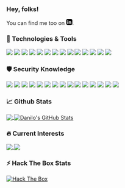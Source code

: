 ### Hey, folks!

<!-- Actual text -->

You can find me too on [![LinkedIn][1.0]][1].

<!-- Icons -->

[1.0]: https://github.com/ndanilo/ndanilo/raw/master/linkedin16-black.png (linkedin icon without padding)

[1]: https://www.linkedin.com/in/danilo-novais-02b959125


### 🔧 Technologies & Tools
![](https://img.shields.io/badge/OS-Linux-informationalx?style=flat&logo=linux&logoColor=white)
![](https://img.shields.io/badge/OS-Windows-informationalx?style=flat&logo=windows&logoColor=white)
![](https://img.shields.io/badge/Code-C%23-informationalx?style=flat&logo=csharp&logoColor=white)
![](https://img.shields.io/badge/Code-Python-informationalx?style=flat&logo=python&logoColor=white)
![](https://img.shields.io/badge/Code-NodeJs-informationalx?style=flat&logo=node.js&logoColor=white)
![](https://img.shields.io/badge/Code-Assembly-informationalx?style=flat&logo=linuxfoundation&logoColor=white)
![](https://img.shields.io/badge/Code-Bash-informationalx?style=flat&logo=gnubash&logoColor=white)
![](https://img.shields.io/badge/Code-C-informationalx?style=flat&logo=c&logoColor=white)
![](https://img.shields.io/badge/Code-C%2b%2b-informationalx?style=flat&logo=cplusplus&logoColor=white)
![](https://img.shields.io/badge/Code-AngularJs-informationalx?style=flat&logo=angularjs&logoColor=white)
![](https://img.shields.io/badge/Code-VueJs-informationalx?style=flat&logo=vuedotjs&logoColor=white)
![](https://img.shields.io/badge/Code-Javascript-informationalx?style=flat&logo=javascript&logoColor=white)
![](https://img.shields.io/badge/CI-Docker-informationalx?style=flat&logo=docker&logoColor=white)
![](https://img.shields.io/badge/CI-Kubernetes-informationalx?style=flat&logo=kubernetes&logoColor=white)

### 🛡️ Security Knowledge

![](https://img.shields.io/badge/Offensive-OWASP-informationalx?style=flat&color=bd3939)
![](https://img.shields.io/badge/Offensive-CVE-informationalx?style=flat&color=bd3939)
![](https://img.shields.io/badge/Offensive-Network-informationalx?style=flat&color=bd3939)
![](https://img.shields.io/badge/Offensive-Password_Cracking-informationalx?style=flat&color=bd3939)
![](https://img.shields.io/badge/Offensive-Broken_Authentication-informationalx?style=flat&color=bd3939)
![](https://img.shields.io/badge/Offensive-OSInt-informationalx?style=flat&color=bd3939)
![](https://img.shields.io/badge/Offensive-Command_Injection-informationalx?style=flat&color=bd3939)
![](https://img.shields.io/badge/Offensive-Linux_Buffer_Overflows-informationalx?style=flat&color=bd3939)
![](https://img.shields.io/badge/Offensive-Windows_Buffer_Overflows-informationalx?style=flat&color=bd3939)
![](https://img.shields.io/badge/Offensive-Active_Directory_LDAP-informationalx?style=flat&color=bd3939)
![](https://img.shields.io/badge/Offensive-Linux_Privilege_Escalation-informationalx?style=flat&color=bd3939)
![](https://img.shields.io/badge/Offensive-Windows_Privilege_Escalation-informationalx?style=flat&color=bd3939)
![](https://img.shields.io/badge/Offensive-Traffic_Analysis-informationalx?style=flat&color=bd3939)
![](https://img.shields.io/badge/Offensive-Exploit_Development-informationalx?style=flat&color=bd3939)
![](https://img.shields.io/badge/Offensive-Reverse_Engineering-informationalx?style=flat&color=bd3939)

### 📈 Github Stats

<a href="https://github.com/ndanilo/ndanilo">
  <img align="center" src="https://github-readme-stats.vercel.app/api/top-langs/?username=ndanilo&hide=typescript,html,jupyter%20notebook,visual%20basic%20.net&title_color=ffffff&text_color=c9cacc&icon_color=2bbc8a&bg_color=1d1f21&langs_count=5" />
</a>
<a href="https://github.com/ndanilo/ndanilo">
  <img align="center" src="https://github-readme-stats.vercel.app/api?username=ndanilo&show_icons=true&line_height=80&count_private=true&title_color=ffffff&text_color=c9cacc&icon_color=2bbc8a&bg_color=1d1f21&hide=prs,issues,contribs" alt="Danilo's GitHub Stats" />
</a>

### 🔥 Current Interests

<a href="https://github.com/ndanilo/python-code-samples">
  <img align="center" src="https://github-readme-stats.vercel.app/api/pin/?username=ndanilo&repo=python-code-samples&title_color=ffffff&text_color=c9cacc&icon_color=2bbc8a&bg_color=1d1f21" />
</a>
<a href="https://github.com/ndanilo/assembly-codes">
  <img align="center" src="https://github-readme-stats.vercel.app/api/pin/?username=ndanilo&repo=assembly-codes&title_color=ffffff&text_color=c9cacc&icon_color=2bbc8a&bg_color=1d1f21" />
</a>

### ⚡ Hack The Box Stats

<a href="https://app.hackthebox.com/profile/176949">
  <img src="http://www.hackthebox.eu/badge/image/176949" alt="Hack The Box">
</a>

<!-- 
### HTB Badge

![HTB Badge](http://www.hackthebox.eu/badge/image/176949) -->

<!--
**ndanilo/ndanilo** is a ✨ _special_ ✨ repository because its `README.md` (this file) appears on your GitHub profile.

Here are some ideas to get you started:

- 🔭 I’m currently working on ...
- 🌱 I’m currently learning ...
- 👯 I’m looking to collaborate on ...
- 🤔 I’m looking for help with ...
- 💬 Ask me about ...
- 📫 How to reach me: ...
- 😄 Pronouns: ...
- ⚡ Fun fact: ...
-->
